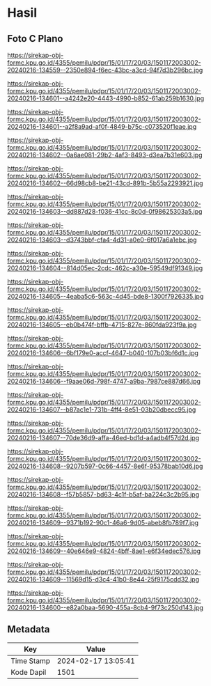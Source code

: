 # Hasil

## Foto C Plano

https://sirekap-obj-formc.kpu.go.id/4355/pemilu/pdpr/15/01/17/20/03/1501172003002-20240216-134559--2350e894-f6ec-43bc-a3cd-94f7d3b296bc.jpg

https://sirekap-obj-formc.kpu.go.id/4355/pemilu/pdpr/15/01/17/20/03/1501172003002-20240216-134601--a4242e20-4443-4990-b852-61ab259b1630.jpg

https://sirekap-obj-formc.kpu.go.id/4355/pemilu/pdpr/15/01/17/20/03/1501172003002-20240216-134601--a2f8a9ad-af0f-4849-b75c-c073520f1eae.jpg

https://sirekap-obj-formc.kpu.go.id/4355/pemilu/pdpr/15/01/17/20/03/1501172003002-20240216-134602--0a6ae081-29b2-4af3-8493-d3ea7b31e603.jpg

https://sirekap-obj-formc.kpu.go.id/4355/pemilu/pdpr/15/01/17/20/03/1501172003002-20240216-134602--66d98cb8-be21-43cd-891b-5b55a2293921.jpg

https://sirekap-obj-formc.kpu.go.id/4355/pemilu/pdpr/15/01/17/20/03/1501172003002-20240216-134603--dd887d28-f036-41cc-8c0d-0f98625303a5.jpg

https://sirekap-obj-formc.kpu.go.id/4355/pemilu/pdpr/15/01/17/20/03/1501172003002-20240216-134603--d3743bbf-cfa4-4d31-a0e0-6f017a6a1ebc.jpg

https://sirekap-obj-formc.kpu.go.id/4355/pemilu/pdpr/15/01/17/20/03/1501172003002-20240216-134604--814d05ec-2cdc-462c-a30e-59549df91349.jpg

https://sirekap-obj-formc.kpu.go.id/4355/pemilu/pdpr/15/01/17/20/03/1501172003002-20240216-134605--4eaba5c6-563c-4d45-bde8-1300f7926335.jpg

https://sirekap-obj-formc.kpu.go.id/4355/pemilu/pdpr/15/01/17/20/03/1501172003002-20240216-134605--eb0b474f-bffb-4715-827e-860fda923f9a.jpg

https://sirekap-obj-formc.kpu.go.id/4355/pemilu/pdpr/15/01/17/20/03/1501172003002-20240216-134606--6bf179e0-accf-4647-b040-107b03bf6d1c.jpg

https://sirekap-obj-formc.kpu.go.id/4355/pemilu/pdpr/15/01/17/20/03/1501172003002-20240216-134606--f9aae06d-798f-4747-a9ba-7987ce887d66.jpg

https://sirekap-obj-formc.kpu.go.id/4355/pemilu/pdpr/15/01/17/20/03/1501172003002-20240216-134607--b87ac1e1-731b-4ff4-8e51-03b20dbecc95.jpg

https://sirekap-obj-formc.kpu.go.id/4355/pemilu/pdpr/15/01/17/20/03/1501172003002-20240216-134607--70de36d9-affa-46ed-bd1d-a4adb4f57d2d.jpg

https://sirekap-obj-formc.kpu.go.id/4355/pemilu/pdpr/15/01/17/20/03/1501172003002-20240216-134608--9207b597-0c66-4457-8e6f-95378bab10d6.jpg

https://sirekap-obj-formc.kpu.go.id/4355/pemilu/pdpr/15/01/17/20/03/1501172003002-20240216-134608--f57b5857-bd63-4c1f-b5af-ba224c3c2b95.jpg

https://sirekap-obj-formc.kpu.go.id/4355/pemilu/pdpr/15/01/17/20/03/1501172003002-20240216-134609--9371b192-90c1-46a6-9d05-abeb8fb789f7.jpg

https://sirekap-obj-formc.kpu.go.id/4355/pemilu/pdpr/15/01/17/20/03/1501172003002-20240216-134609--40e646e9-4824-4bff-8ae1-e6f34edec576.jpg

https://sirekap-obj-formc.kpu.go.id/4355/pemilu/pdpr/15/01/17/20/03/1501172003002-20240216-134609--11569d15-d3c4-41b0-8e44-25f9175cdd32.jpg

https://sirekap-obj-formc.kpu.go.id/4355/pemilu/pdpr/15/01/17/20/03/1501172003002-20240216-134600--e82a0baa-5690-455a-8cb4-9f73c250d143.jpg


## Metadata

| Key        | Value               |
| ---------- | ------------------- |
| Time Stamp | 2024-02-17 13:05:41 |
| Kode Dapil | 1501                |



